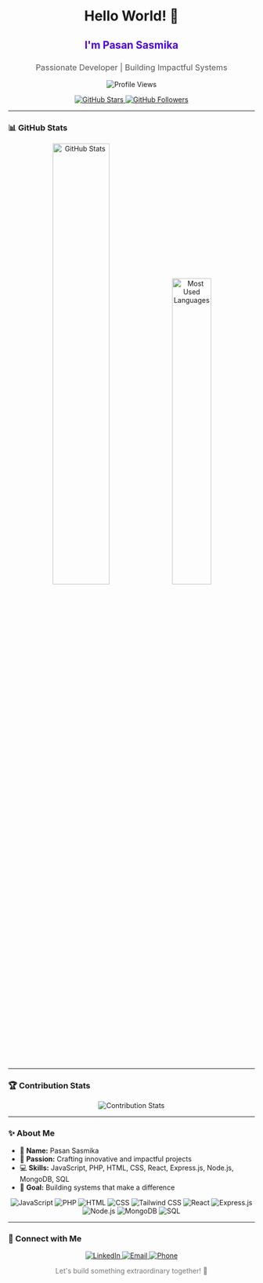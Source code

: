 <h1 align="center">Hello World! 👋</h1>

<h2 align="center" style="color: #4A00E0; font-weight: 700;">I'm Pasan Sasmika</h2>
<h3 align="center" style="color: #555; font-weight: 400;">Passionate Developer | Building Impactful Systems</h3>

<p align="center">
  <img src="https://komarev.com/ghpvc/?username=PasanSasmika&color=00cc00&style=flat-square" alt="Profile Views">
</p>

<p align="center">
  <a href="https://github.com/PasanSasmika?tab=stars">
    <img src="https://img.shields.io/github/stars/PasanSasmika?style=social" alt="GitHub Stars">
  </a>
  <a href="https://github.com/PasanSasmika?tab=followers">
    <img src="https://img.shields.io/github/followers/PasanSasmika?style=social" alt="GitHub Followers">
  </a>
</p>

---

### 📊 GitHub Stats

<div align="center">
  <img src="https://github-readme-stats.vercel.app/api?username=PasanSasmika&show_icons=true&theme=dracula&hide_border=true&bg_color=1a1b27&title_color=ffffff&text_color=ffffff" alt="GitHub Stats" width="48%">
  <img src="https://github-readme-stats.vercel.app/api/top-langs/?username=PasanSasmika&layout=compact&theme=dracula&hide_border=true&bg_color=1a1b27&title_color=ffffff&text_color=ffffff" alt="Most Used Languages" width="40%">
</div>

---

### 🏆 Contribution Stats

<div align="center">
  <img src="https://github-profile-summary-cards.vercel.app/api/cards/stats?username=PasanSasmika&theme=dracula" alt="Contribution Stats">
</div>

---

### ✨ About Me

- 🌟 **Name:** Pasan Sasmika  
- 🚀 **Passion:** Crafting innovative and impactful projects  
- 💻 **Skills:** JavaScript, PHP, HTML, CSS, React, Express.js, Node.js, MongoDB, SQL  
- 🎯 **Goal:** Building systems that make a difference  

<div align="center">
  <img src="https://img.shields.io/badge/JavaScript-F7DF1E?logo=javascript&logoColor=black&style=flat-square" alt="JavaScript">
  <img src="https://img.shields.io/badge/PHP-777BB4?logo=php&logoColor=white&style=flat-square" alt="PHP">
  <img src="https://img.shields.io/badge/HTML5-E34F26?logo=html5&logoColor=white&style=flat-square" alt="HTML">
  <img src="https://img.shields.io/badge/CSS3-1572B6?logo=css3&logoColor=white&style=flat-square" alt="CSS">
  <img src="https://img.shields.io/badge/Tailwind_CSS-06B6D4?logo=tailwindcss&logoColor=white&style=flat-square" alt="Tailwind CSS">
  <img src="https://img.shields.io/badge/React-61DAFB?logo=react&logoColor=black&style=flat-square" alt="React">
  <img src="https://img.shields.io/badge/Express.js-000000?logo=express&logoColor=white&style=flat-square" alt="Express.js">
  <img src="https://img.shields.io/badge/Node.js-339933?logo=node.js&logoColor=white&style=flat-square" alt="Node.js">
  <img src="https://img.shields.io/badge/MongoDB-47A248?logo=mongodb&logoColor=white&style=flat-square" alt="MongoDB">
  <img src="https://img.shields.io/badge/SQL-4479A1?logo=sqlite&logoColor=white&style=flat-square" alt="SQL">
</div>

---

### 📩 Connect with Me

<div align="center">
  <a href="https://www.linkedin.com/in/pasan-sasmika">
    <img src="https://img.shields.io/badge/LinkedIn-0A66C2?logo=linkedin&logoColor=white&style=flat-square" alt="LinkedIn">
  </a>
  <a href="mailto:pasansasmika198@gmail.com">
    <img src="https://img.shields.io/badge/Email-D14836?logo=gmail&logoColor=white&style=flat-square" alt="Email">
  </a>
  <a href="tel:+94702896153">
    <img src="https://img.shields.io/badge/Phone-25D366?logo=whatsapp&logoColor=white&style=flat-square" alt="Phone">
  </a>
</div>

<p align="center" style="color: #777; font-size: 14px;">
  Let's build something extraordinary together! 🚀
</p>
